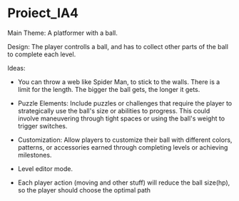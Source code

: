 # Proiect_IA4

Main Theme: A platformer with a ball.

Design:
The player controlls a ball, and has to collect other parts of the ball to complete each level.

Ideas:
- You can throw a web like Spider Man, to stick to the walls. There is a limit for the length. The bigger the ball gets, the longer it gets.

- Puzzle Elements: Include puzzles or challenges that require the player to strategically use the ball's size or abilities to progress. This could involve maneuvering through tight spaces or using the ball's weight to trigger switches.

- Customization: Allow players to customize their ball with different colors, patterns, or accessories earned through completing levels or achieving milestones.

- Level editor mode.

- Each player action (moving and other stuff) will reduce the ball size(hp), so the player should choose the optimal path
